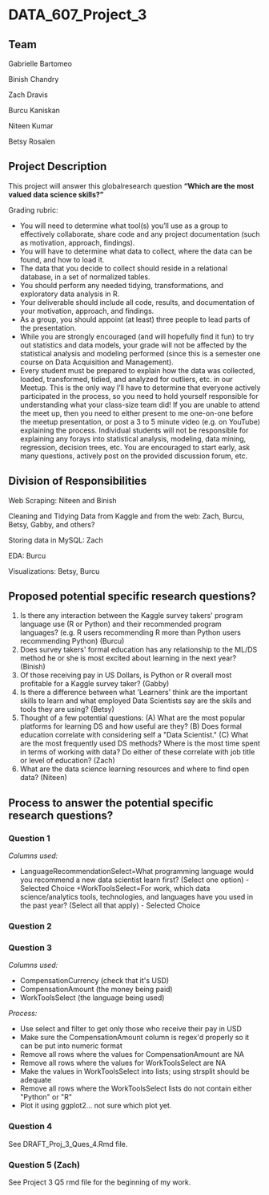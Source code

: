 # DATA_607_Project_3

## Team

Gabrielle Bartomeo

Binish Chandry

Zach Dravis

Burcu Kaniskan

Niteen Kumar

Betsy Rosalen

## Project Description
This project will answer this globalresearch question **“Which are the most valued data science skills?”**

Grading rubric:
+ You will need to determine what tool(s) you’ll use as a group to effectively collaborate, share code and any project documentation (such as motivation, approach, findings).
+ You will have to determine what data to collect, where the data can be found, and how to load it.
+ The data that you decide to collect should reside in a relational database, in a set of normalized tables.
+ You should perform any needed tidying, transformations, and exploratory data analysis in R.
+ Your deliverable should include all code, results, and documentation of your motivation, approach, and findings.
+ As a group, you should appoint (at least) three people to lead parts of the presentation.
+ While you are strongly encouraged (and will hopefully find it fun) to try out statistics and data models, your
grade will not be affected by the statistical analysis and modeling performed (since this is a semester one
course on Data Acquisition and Management).
+ Every student must be prepared to explain how the data was collected, loaded, transformed, tidied, and
analyzed for outliers, etc. in our Meetup. This is the only way I’ll have to determine that everyone actively participated in the process, so you need to hold yourself responsible for understanding what your class-size team did! If you are unable to attend the meet up, then you need to either present to me one-on-one before the meetup presentation, or post a 3 to 5 minute video (e.g. on YouTube) explaining the process. Individual students will not be responsible for explaining any forays into statistical analysis, modeling, data mining, regression, decision trees, etc.
You are encouraged to start early, ask many questions, actively post on the provided discussion forum, etc.

## Division of Responsibilities

Web Scraping: Niteen and Binish

Cleaning and Tidying Data from Kaggle and from the web: Zach, Burcu, Betsy, Gabby, and others?

Storing data in MySQL: Zach

EDA: Burcu

Visualizations: Betsy, Burcu

## Proposed potential specific research questions?

 1. Is there any interaction between the Kaggle survey takers' program language use (R or Python) and their recommended program languages? (e.g. R users recommending R more than Python users recommending Python)  (Burcu)
 2. Does survey takers' formal education has any relationship to the ML/DS method he or she is most excited about learning in the next year? (Binish)
 3.  Of those receiving pay in US Dollars, is Python or R overall most profitable for a Kaggle survey taker? (Gabby)
 4. Is there a difference between what 'Learners' think are the important skills to learn and what employed Data Scientists say are the skils and tools they are using? (Betsy)
 5. Thought of a few potential questions: (A) What are the most popular platforms for learning DS and how useful are they? (B) Does formal education correlate with considering self a "Data Scientist." (C) What are the most frequently used DS methods?  Where is the most time spent in terms of working with data?  Do either of these correlate with job title or level of education? (Zach)
 6. What are the data science learning resources and where to find open data? (Niteen)
 

## Process to answer the potential specific research questions?

### Question 1

*Columns used:*
+ LanguageRecommendationSelect=What programming language would you recommend a new data scientist learn first? (Select one option) - Selected Choice
+WorkToolsSelect=For work, which data science/analytics tools, technologies, and languages have you used in the past year? (Select all that apply) - Selected Choice


### Question 2

### Question 3

*Columns used:*
+ CompensationCurrency (check that it's USD)
+ CompensationAmount (the money being paid)
+ WorkToolsSelect (the language being used)

*Process:*
+ Use select and filter to get only those who receive their pay in USD
+ Make sure the CompensationAmount column is regex'd properly so it can be put into numeric format
+ Remove all rows where the values for CompensationAmount are NA
+ Remove all rows where the values for WorkToolsSelect are NA
+ Make the values in WorkToolsSelect into lists; using strsplit should be adequate
+ Remove all rows where the WorkToolsSelect lists do not contain either "Python" or "R"
+ Plot it using ggplot2... not sure which plot yet.
 
### Question 4

See DRAFT_Proj_3_Ques_4.Rmd file.

### Question 5 (Zach)

See Project 3 Q5 rmd file for the beginning of my work.
